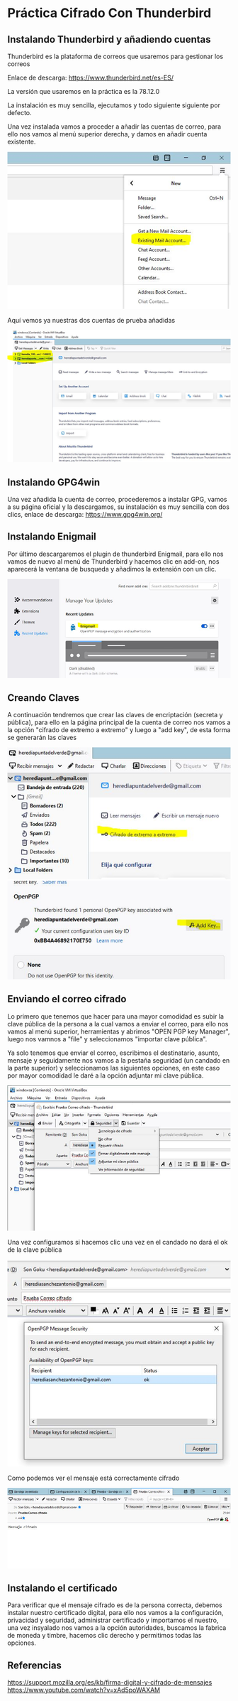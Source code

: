 # Práctica Cifrado Con Thunderbird


## Instalando Thunderbird y añadiendo cuentas


Thunderbird es la plataforma de correos que usaremos para gestionar los correos

Enlace de descarga: https://www.thunderbird.net/es-ES/


La versión que usaremos en la práctica es la 78.12.0


La instalación es muy sencilla, ejecutamos y todo siguiente siguiente por defecto.


Una vez instalada vamos a proceder a añadir las cuentas de correo, para ello nos vamos al menú superior derecha, y damos en añadir cuenta existente.


![captura1](https://github.com/antonioherediia/CifradoConThunderbird/blob/main/Captura1.JPG)

Aquí vemos ya nuestras dos cuentas de prueba añadidas


![captura2](https://github.com/antonioherediia/CifradoConThunderbird/blob/main/Captura2.JPG)

## Instalando GPG4win

Una vez añadida la cuenta de correo, procederemos a instalar GPG, vamos a su página oficial y la descargamos, su instalación es muy sencilla con dos clics, enlace de descarga: https://www.gpg4win.org/


## Instalando Enigmail


Por último descargaremos el plugin de thunderbird Enigmail, para ello nos vamos de nuevo al menú de Thunderbird y hacemos clic en add-on, nos aparecerá la ventana de busqueda y añadimos la extensión con un clic.


![captura3](https://github.com/antonioherediia/CifradoConThunderbird/blob/main/3.JPG)


## Creando Claves 

A continuación tendremos que crear las claves de encriptación (secreta y pública), para ello en la página principal de la cuenta de correo nos vamos a la opción "cifrado de extremo a extremo" y luego a "add key", de esta forma se generarán las claves

![captura4](https://github.com/antonioherediia/CifradoConThunderbird/blob/main/Captura4.JPG)
![captura5](https://github.com/antonioherediia/CifradoConThunderbird/blob/main/Captura5.JPG)


## Enviando el correo cifrado

Lo primero que tenemos que hacer para una mayor comodidad es subir la clave pública de la persona a la cual vamos a enviar el correo, para ello nos vamos al menú superior, herramientas y abrimos "OPEN PGP key Manager", luego nos vamnos a "file" y seleccionamos "importar clave pública".

Ya solo tenemos que enviar el correo, escribimos el destinatario, asunto, mensaje y seguidamente nos vamos a la pestaña seguridad (un candado en la parte superior) y seleccionamos las siguientes opciones, en este caso por mayor comodidad le daré a la opción adjuntar mi clave pública.

![captura6](https://github.com/antonioherediia/CifradoConThunderbird/blob/main/Captura6.JPG)

Una vez configuramos si hacemos clic una vez en el candado no dará el ok de la clave pública


![captura7](https://github.com/antonioherediia/CifradoConThunderbird/blob/main/Captura7.JPG)


Como podemos ver el mensaje está correctamente cifrado


![captura8](https://github.com/antonioherediia/CifradoConThunderbird/blob/main/Captura8.JPG)


## Instalando el certificado

Para verificar que el mensaje cifrado es de la persona correcta, debemos instalar nuestro certificado digital, para ello nos vamos a la configuración, privacidad y seguridad, administrar certificado y importamos el nuestro, una vez insyalado nos vamos a la opción autoridades, buscamos la fabrica de moneda y timbre, hacemos clic derecho y permitimos todas las opciones.




## Referencias
https://support.mozilla.org/es/kb/firma-digital-y-cifrado-de-mensajes
https://www.youtube.com/watch?v=xAd5poWAXAM
